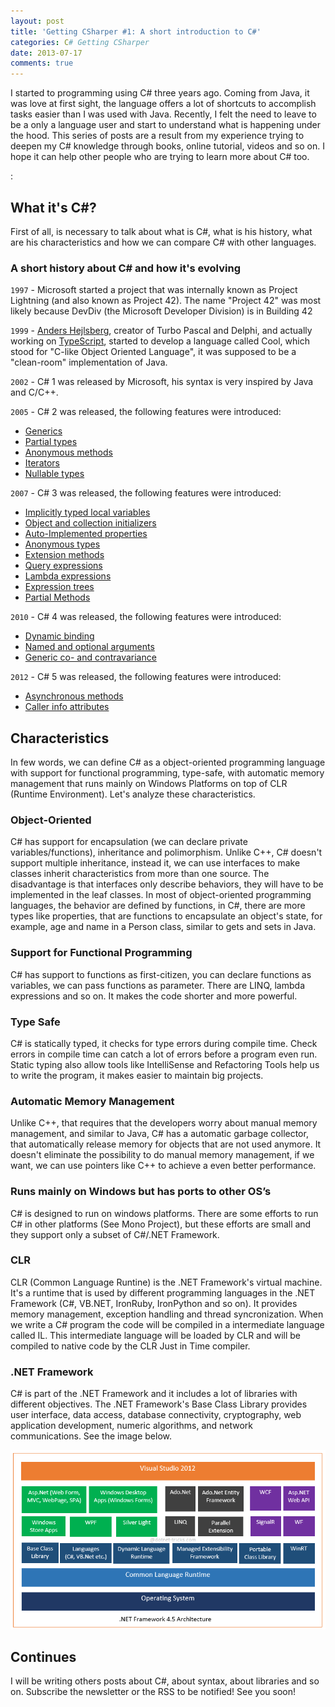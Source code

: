 ```yaml
---
layout: post
title: 'Getting CSharper #1: A short introduction to C#'
categories: C# Getting CSharper
date: 2013-07-17
comments: true
---
```

I started to programming using C# three years ago. Coming from Java, it was love at first sight, the language offers a lot of shortcuts to accomplish tasks easier than I was used with Java. Recently, I felt the need to leave to be a only a language user and start to understand what is happening under the hood. This series of posts are a result from my experience trying to deepen my C# knowledge through books, online tutorial, videos and so on. I hope it can help other people who are trying to learn more about C# too.

<!--more-->:

## What it's C#?

First of all, is necessary to talk about what is C#, what is his history, what are his characteristics and how we can compare C# with other languages.
### A short history about C# and how it's evolving

`1997` - Microsoft started a project that was internally known as Project Lightning (and also known as Project 42). The name "Project 42" was most likely because DevDiv (the Microsoft Developer Division) is in Building 42

`1999` - [Anders Hejlsberg][1], creator of Turbo Pascal and Delphi, and actually working on [TypeScript][2], started to develop a language called Cool, which stood for "C-like Object Oriented Language", it was supposed to be a "clean-room" implementation of Java.

`2002` - C# 1 was released by Microsoft, his syntax is very inspired by Java and C/C++.

`2005` - C# 2 was released, the following features were introduced: 

- [Generics][3]
- [Partial types][4]
- [Anonymous methods][5] 
- [Iterators][6] 
- [Nullable types][7]

`2007` - C# 3 was released, the following features were introduced: 

- <a href="http://msdn.microsoft.com/en-us/library/bb384061.aspx">Implicitly typed local variables</a>
- <a href="http://msdn.microsoft.com/en-us/library/vstudio/bb384062.aspx">Object and collection initializers</a>
- <a href="http://msdn.microsoft.com/en-us/library/bb384054.aspx">Auto-Implemented properties</a>
- <a href="http://msdn.microsoft.com/en-us/library/vstudio/bb397696.aspx">Anonymous types</a>
- <a href="http://msdn.microsoft.com/en-us/library/vstudio/bb383977.aspx">Extension methods</a>
- <a href="http://msdn.microsoft.com/en-us/library/bb384065.aspx">Query expressions</a>
- <a href="http://msdn.microsoft.com/en-US/library/vstudio/bb397687.aspx">Lambda expressions</a>
- <a href="http://msdn.microsoft.com/en-us/library/bb397951.aspx">Expression trees</a>
- <a href="http://msdn.microsoft.com/en-us/library/vstudio/wa80x488.aspx">Partial Methods</a>

`2010` - C# 4 was released, the following features were introduced:

- <a href="http://msdn.microsoft.com/en-us/library/vstudio/dd264741.aspx">Dynamic binding</a>
- <a href="http://msdn.microsoft.com/en-us/library/dd264739.aspx">Named and optional arguments</a>
- <a href="http://msdn.microsoft.com/en-us/magazine/ee336029.aspx">Generic co- and contravariance</a>

`2012` - C# 5 was released, the following features were introduced:

- <a href="http://msdn.microsoft.com/en-US/library/vstudio/hh191443.aspx">Asynchronous methods</a>
- <a href="http://msdn.microsoft.com/en-us/library/hh534540.aspx">Caller info attributes</a>

## Characteristics

In few words, we can define C# as a object-oriented programming language with support for functional programming, type-safe, with automatic memory management that runs mainly on Windows Platforms on top of CLR (Runtime Environment). Let's analyze these characteristics.

### Object-Oriented

C# has support for encapsulation (we can declare private variables/functions), inheritance and polimorphism. Unlike C++, C# doesn't support multiple inheritance, instead it, we can use interfaces to make classes inherit characteristics from more than one source. The disadvantage is that interfaces only describe behaviors, they will have to be implemented in the leaf classes. In most of object-oriented programming languages, the behavior are defined by functions, in C#, there are more types like properties, that are functions to encapsulate an object's state, for example, age and name in a Person class, similar to gets and sets in Java.

### Support for Functional Programming

C# has support to functions as first-citizen, you can declare functions as variables, we can pass functions as parameter. There are LINQ, lambda expressions and so on. It makes the code shorter and more powerful.

### Type Safe 

C# is statically typed, it checks for type errors during compile time. Check errors in compile time can catch a lot of errors before a program even run. Static typing also allow tools like IntelliSense and Refactoring Tools help us to write the program, it makes easier to maintain big projects.

### Automatic Memory Management

Unlike C++, that requires that  the developers worry about manual memory management, and similar to Java, C# has a automatic garbage collector, that automatically release memory for objects that are not used anymore. It doesn't eliminate the possibility to do manual memory management, if we want, we can use pointers like C++ to achieve a even better performance.

### Runs mainly on Windows but has ports to other OS’s

C# is designed to run on windows platforms. There are some efforts to run C# in other platforms (See Mono Project), but these efforts are small and they support only a subset of C#/.NET Framework.

### CLR 

CLR (Common Language Runtine) is the .NET Framework's virtual machine. It's a runtime that is used by different programming languages in the .NET Framework (C#, VB.NET, IronRuby, IronPython and so on). It provides memory management, exception handling and thread syncronization. When we write a C# program the code will be compiled in a intermediate language called IL. This intermediate language will be loaded by CLR and will be compiled to native code by the CLR Just in Time compiler.

### .NET Framework

C# is part of the .NET Framework and it includes a lot of libraries with different objectives. The .NET Framework's Base Class Library provides user interface, data access, database connectivity, cryptography, web application development, numeric algorithms, and network communications. See the image below.

![.Net Framework][8]

## Continues
I will be writing others posts about C#, about syntax, about libraries and so on. Subscribe the newsletter or the RSS to be notified! See you soon!

[1]: http://en.wikipedia.org/wiki/Anders_Hejlsberg
[2]: http://en.wikipedia.org/wiki/TypeScript
[3]: http://msdn.microsoft.com/en-us/library/512aeb7t(v=vs.80).aspx
[4]: http://msdn.microsoft.com/en-us/library/wbx7zzdd.aspx"
[5]: http://msdn.microsoft.com/en-us/library/0yw3tz5k%28v=VS.80%29.aspx
[6]: http://msdn.microsoft.com/en-us/library/vstudio/dscyy5s0.aspx
[7]: http://msdn.microsoft.com/en-us/library/vstudio/1t3y8s4s.aspx
[8]: /images/posts/2013-07-17/netframework.png
